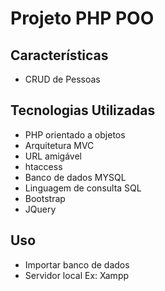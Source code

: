 # Projeto PHP POO

## Características

* CRUD de Pessoas

## Tecnologias Utilizadas

* PHP orientado a objetos
* Arquitetura MVC
* URL amigável
* htaccess
* Banco de dados MYSQL
* Linguagem de consulta SQL
* Bootstrap
* JQuery

## Uso

* Importar banco de dados
* Servidor local Ex: Xampp
